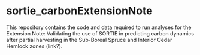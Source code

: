 # sortie_carbonExtensionNote

This repository contains the code and data required to run analyses for the Extension Note: Validating the use of SORTIE in predicting carbon dynamics after partial harvesting in the Sub-Boreal Spruce and Interior Cedar Hemlock zones (link?).
